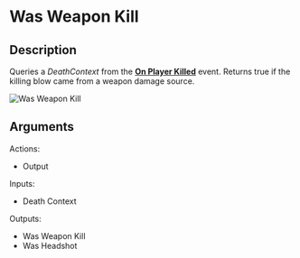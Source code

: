 # Was Weapon Kill

## Description

Queries a _DeathContext_ from the [**On Player Killed**](on-player-killed.md) event. Returns true if the killing blow came from a weapon damage source.

![Was Weapon Kill](../../.gitbook/assets/images/scripting/events-players/wasweaponkill.png)

## Arguments

Actions:

- Output

Inputs:

- Death Context

Outputs:

- Was Weapon Kill
- Was Headshot
